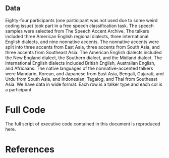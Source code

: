 <!-- 
!!!! IMPORTANT: run `source("utils/render.R")` to publish instead of clicking on 'Knit'
-->

Data
----

Eighty-four participants (one participant was not used due to some weird
coding issue) took part in a free speech classification task. The speech
samples were selected from The Speech Accent Archive. The talkers
included three American English regional dialects, three international
English dialects, and nine nonnative accents. The nonnative accents were
split into three accents from East Asia, three accents from South Asia,
and three accents from Southeast Asia. The American English dialects
included the New England dialect, the Southern dialect, and the Midland
dialect. The international English dialects included British English,
Australian English, and Africaans. The native languages of the
nonnative-accented talkers were Mandarin, Korean, and Japanese from East
Asia, Bengali, Gujarati, and Urdu from South Asia, and Indonesian,
Tagalog, and Thai from Southeast Asia. We have data in wide format. Each
row is a talker type and each col is a participant.

Full Code
=========

The full script of executive code contained in this document is
reproduced here.

References
==========
